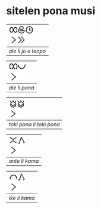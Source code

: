 # sitelen pona musi

| <img src="ale-li-jo-e-tenpo.png" height="50"> | 
|:--| 
| *ale li jo e tenpo* | 

| <img src="ale-li-pona.png" height="50"> | 
|:--| 
| *ale li pona* | 

| <img src="toki-pona-li-toki-pona.png" height="50"> | 
|:--| 
| *toki pona li toki pona* | 

| <img src="ante-li-kama.png" height="50"> | 
|:--| 
| *ante li kama* | 

| <img src="ike-li-kama.png" height="50"> | 
|:--| 
| *ike li kama* | 

